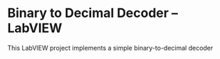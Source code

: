 # Binary to Decimal Decoder – LabVIEW

This LabVIEW project implements a simple binary-to-decimal decoder
